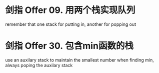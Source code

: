 # 剑指 Offer 09. 用两个栈实现队列
remember that one stack for putting in, another for popping out

# 剑指 Offer 30. 包含min函数的栈
use an auxilary stack to maintain the smallest number
when finding min, always poping the auxilary stack
